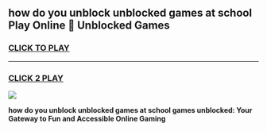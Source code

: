 
## how do you unblock unblocked games at school Play Online 👋 Unblocked Games
<h3>
<a href="https://premium.freeplayer.one?title=how_do_you_unblock_unblocked_games_at_school&ref=19F">CLICK TO PLAY</a></h3>
<hr>

<h3>
<a href="https://premium.freeplayer.one?title=how_do_you_unblock_unblocked_games_at_school&ref=19F">CLICK 2 PLAY</a>
  
</h3>

<a href="https://premium.freeplayer.one?title=how_do_you_unblock_unblocked_games_at_school&ref=19F"><img src="https://clearcache.store/games.png"></a>


**how do you unblock unblocked games at school games unblocked: Your Gateway to Fun and Accessible Online Gaming**
